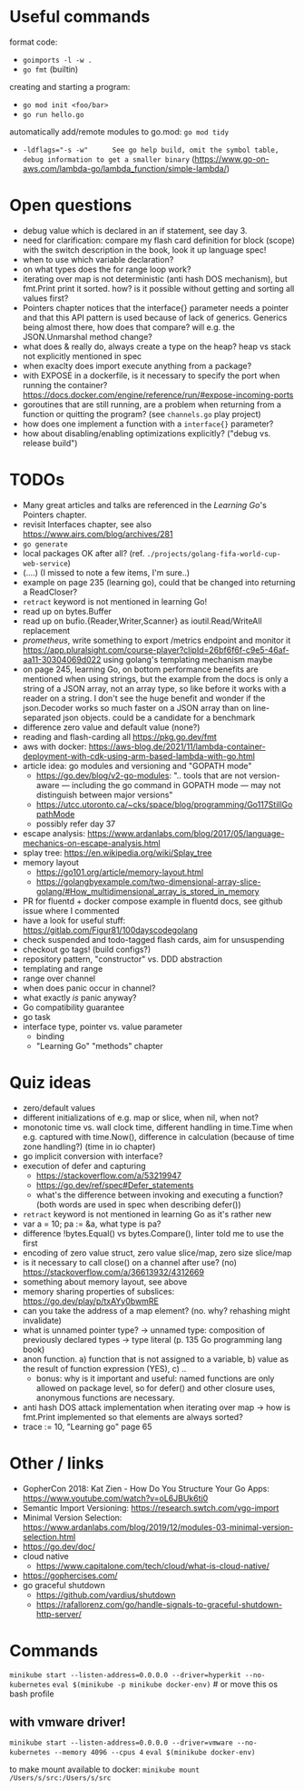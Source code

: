 # Useful commands

format code:
- `goimports -l -w .`
- `go fmt` (builtin)

creating and starting a program:
- `go mod init <foo/bar>`
- `go run hello.go`

automatically add/remote modules to go.mod: `go mod tidy`

- `-ldflags="-s -w" 	 See go help build, omit the symbol table, debug information to get a smaller binary` (https://www.go-on-aws.com/lambda-go/lambda_function/simple-lambda/)


# Open questions

- debug value which is declared in an if statement, see day 3.
- need for clarification: compare my flash card definition for block (scope) with the switch description in the book, look it up language spec!
- when to use which variable declaration?
- on what types does the for range loop work?
- iterating over map is not deterministic (anti hash DOS mechanism), but fmt.Print print it sorted. how? is it possible without getting and sorting all values first?
- Pointers chapter notices that the interface{} parameter needs a pointer and that this API pattern is used because of lack of generics. Generics being almost there, how does that compare? will e.g. the JSON.Unmarshal method change?
- what does & really do, always create a type on the heap? heap vs stack not explicitly mentioned in spec
- when exaclty does import execute anything from a package?
- with EXPOSE in a dockerfile, is it necessary to specify the port when running the container?
  https://docs.docker.com/engine/reference/run/#expose-incoming-ports
- goroutines that are still running, are a problem when returning from a function or quitting the program? (see `channels.go` play project)
- how does one implement a function with a `interface{}` parameter?
- how about disabling/enabling optimizations explicitly? ("debug vs. release build")


# TODOs
- Many great articles and talks are referenced in the *Learning Go*'s Pointers chapter.
- revisit Interfaces chapter, see also https://www.airs.com/blog/archives/281
- `go generate`
- local packages OK after all? (ref. `./projects/golang-fifa-world-cup-web-service`)
- (....) (I missed to note a few items, I'm sure..)
- example on page 235 (learning go), could that be changed into returning a ReadCloser?
- `retract` keyword is not mentioned in learning Go!
- read up on bytes.Buffer
- read up on bufio.{Reader,Writer,Scanner} as ioutil.Read/WriteAll replacement
- *prometheus*,
  write something to export /metrics endpoint and monitor it
  https://app.pluralsight.com/course-player?clipId=26bf6f6f-c9e5-46af-aa11-30304069d022
  using golang's templating mechanism maybe
- on page 245, learning Go, on bottom performance benefits are mentioned when using strings, but the example from the docs is only a string of a JSON array, not an array type, so like before it works with a reader on a string. I don't see the huge benefit and wonder if the json.Decoder works so much faster on a JSON array than on line-separated json objects.
  could be a candidate for a benchmark
- difference zero value and default value (none?)
- reading and flash-carding all https://pkg.go.dev/fmt
- aws with docker: https://aws-blog.de/2021/11/lambda-container-deployment-with-cdk-using-arm-based-lambda-with-go.html
- article idea: go modules and versioning and "GOPATH mode"
  - https://go.dev/blog/v2-go-modules: ".. tools that are not version-aware — including the go command in GOPATH mode — may not distinguish between major versions"
  - https://utcc.utoronto.ca/~cks/space/blog/programming/Go117StillGopathMode
  - possibly refer day 37
- escape analysis: https://www.ardanlabs.com/blog/2017/05/language-mechanics-on-escape-analysis.html
- splay tree: https://en.wikipedia.org/wiki/Splay_tree
- memory layout
  - https://go101.org/article/memory-layout.html
  - https://golangbyexample.com/two-dimensional-array-slice-golang/#How_multidimensional_array_is_stored_in_memory
- PR for fluentd + docker compose example in fluentd docs, see github issue where I commented
- have a look for useful stuff: https://gitlab.com/Figur81/100dayscodegolang
- check suspended and todo-tagged flash cards, aim for unsuspending
- checkout go tags! (build configs?)
- repository pattern, "constructor" vs. DDD abstraction
- templating and range
- range over channel
- when does panic occur in channel?
- what exactly *is* panic anyway?
- Go compatibility guarantee
- go task
- interface type, pointer vs. value parameter
  - binding
  - "Learning Go" "methods" chapter


# Quiz ideas
- zero/default values
- different initializations of e.g. map or slice, when nil, when not?
- monotonic time vs. wall clock time, different handling in time.Time when e.g. captured with time.Now(), difference in calculation (because of time zone handling?) (time in io chapter)
- go implicit conversion with interface?
- execution of defer and capturing
  - https://stackoverflow.com/a/53219947
  - https://go.dev/ref/spec#Defer_statements
  - what's the difference between invoking and executing a function? (both words are used in spec when describing defer())
- `retract` keyword is not mentioned in learning Go as it's rather new
- var a = 10; pa := &a, what type is pa?
- difference !bytes.Equal() vs bytes.Compare(), linter told me to use the first
- encoding of zero value struct, zero value slice/map, zero size slice/map
- is it necessary to call close() on a channel after use? (no)
  https://stackoverflow.com/a/36613932/4312669
- something about memory layout, see above
- memory sharing properties of subslices: https://go.dev/play/p/txAYy0bwmRE
- can you take the address of a map element? (no. why? rehashing might invalidate)
- what is unnamed pointer type? -> unnamed type: composition of previously declared types -> type literal (p. 135 Go programming lang book)
- anon function. a) function that is not assigned to a variable, b) value as the result of function expression (YES), c) ..
  - bonus: why is it important and useful: named functions are only allowed on package level, so for defer() and other closure uses, anonymous functions are necessary.
- anti hash DOS attack implementation when iterating over map
  -> how is fmt.Print implemented so that elements are always sorted?
- trace := 10, "Learning go" page 65

# Other / links
- GopherCon 2018: Kat Zien - How Do You Structure Your Go Apps: https://www.youtube.com/watch?v=oL6JBUk6tj0
- Semantic Import Versioning: https://research.swtch.com/vgo-import
- Minimal Version Selection: https://www.ardanlabs.com/blog/2019/12/modules-03-minimal-version-selection.html
- https://go.dev/doc/
- cloud native
  - https://www.capitalone.com/tech/cloud/what-is-cloud-native/
- https://gophercises.com/
- go graceful shutdown
  - https://github.com/vardius/shutdown
  - https://rafallorenz.com/go/handle-signals-to-graceful-shutdown-http-server/ 

# Commands

`minikube start --listen-address=0.0.0.0 --driver=hyperkit --no-kubernetes`
`eval $(minikube -p minikube docker-env)` # or move this os bash profile

## with vmware driver!

`minikube start --listen-address=0.0.0.0 --driver=vmware --no-kubernetes --memory 4096 --cpus 4`
`eval $(minikube docker-env)`

to make mount available to docker: `minikube mount /Users/s/src:/Users/s/src`

